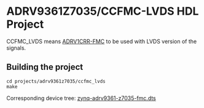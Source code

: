 # ADRV9361Z7035/CCFMC-LVDS HDL Project

CCFMC_LVDS means [ADRV1CRR-FMC](https://www.analog.com/en/resources/evaluation-hardware-and-software/evaluation-boards-kits/adrv1crr-fmc.html)
to be used with LVDS version of the signals.

## Building the project

```
cd projects/adrv9361z7035/ccfmc_lvds
make
```

Corresponding device tree: [zynq-adrv9361-z7035-fmc.dts](https://github.com/analogdevicesinc/linux/blob/main/arch/arm/boot/dts/xilinx/zynq-adrv9361-z7035-fmc.dts)